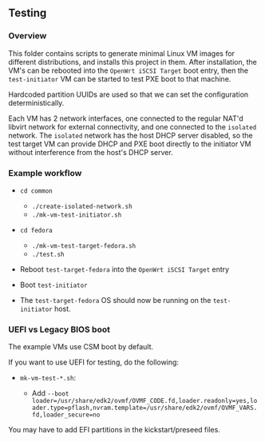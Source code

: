 ## Testing

### Overview

This folder contains scripts to generate minimal Linux VM images for different distributions, and installs this project in them. After installation, the VM's can be rebooted into the `OpenWrt iSCSI Target` boot entry, then the `test-initiator` VM can be started to test PXE boot to that machine.

Hardcoded partition UUIDs are used so that we can set the configuration deterministically.

Each VM has 2 network interfaces, one connected to the regular NAT'd libvirt network for external connectivity, and one connected to the `isolated` network. The `isolated` network has the host DHCP server disabled, so the test target VM can provide DHCP and PXE boot directly to the initiator VM without interference from the host's DHCP server.

### Example workflow

* `cd common`
  * `./create-isolated-network.sh`
  * `./mk-vm-test-initiator.sh`

* `cd fedora`
  * `./mk-vm-test-target-fedora.sh`
  * `./test.sh`

* Reboot `test-target-fedora` into the `OpenWrt iSCSI Target` entry

* Boot `test-initiator`

* The `test-target-fedora` OS should now be running on the `test-initiator`
  host.


### UEFI vs Legacy BIOS boot

The example VMs use CSM boot by default.

If you want to use UEFI for testing, do the following:

* `mk-vm-test-*.sh`: 

  * Add `--boot loader=/usr/share/edk2/ovmf/OVMF_CODE.fd,loader.readonly=yes,loader.type=pflash,nvram.template=/usr/share/edk2/ovmf/OVMF_VARS.fd,loader_secure=no`

You may have to add EFI partitions in the kickstart/preseed files.
